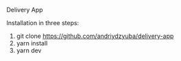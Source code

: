 Delivery App

Installation in three steps:

1. git clone https://github.com/andriydzyuba/delivery-app
2. yarn install
3. yarn dev